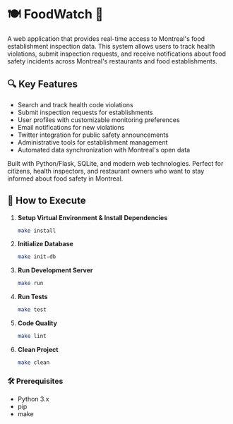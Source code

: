 # 🍽️ FoodWatch 👀

A web application that provides real-time access to Montreal's food establishment inspection data. This system allows users to track health violations, submit inspection requests, and receive notifications about food safety incidents across Montreal's restaurants and food establishments.

## 🔍 Key Features
- Search and track health code violations
- Submit inspection requests for establishments
- User profiles with customizable monitoring preferences
- Email notifications for new violations
- Twitter integration for public safety announcements
- Administrative tools for establishment management
- Automated data synchronization with Montreal's open data

Built with Python/Flask, SQLite, and modern web technologies. Perfect for citizens, health inspectors, and restaurant owners who want to stay informed about food safety in Montreal.

## 🚀 How to Execute

1. **Setup Virtual Environment & Install Dependencies**
   ```bash
   make install
   ```

2. **Initialize Database**
   ```bash
   make init-db
   ```

3. **Run Development Server**
   ```bash
   make run
   ```

4. **Run Tests**
   ```bash
   make test
   ```

5. **Code Quality**
   ```bash
   make lint
   ```

6. **Clean Project**
   ```bash
   make clean
   ```

### 🛠️ Prerequisites
- Python 3.x
- pip
- make
